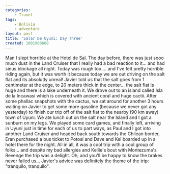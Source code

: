 ```yaml
---
categories:
    - Travel
tags:
    - Bolivia
    - adventure
layout: post
title: 'Salar De Uyuni: Day Three'
created: 1081980608
---
```

Man I slept horrible at the Hotel de Sal.  The day before, there was just sooo much dust in the Land Cruiser that I really had a bad reaction to it... and had sinus blockage all night.  <!--more--> Today was rough too.... and I've felt pretty horrible riding again, but it was worth it because today we are out driving on the salt flat and its absolutly unreal!  Javier told us that the salt goes from 1 centimeter at the edge, to 20 meters thick in the center... the salt flat is huge and there is a lake underneath it.  We drove out to an island called Isla de la Incawasi  which is covered with ancient coral and huge cactii. After some phallac snapshots with the cactus, we sat around for another 3 hours waiting on Javier to get some more gasoline (because we never got any yesterday) to finish our trip off of the salt flat to the nearby (90 km away) town of Uyuni. We ate lunch out on the salt near the Island and I got a sunburn on my legs.  We played some card games, and finally left, arriving in Uyuni just in time for each of us to part ways, as Paul and I got into another Land Cruiser and headed back south towards the Chilean border, Eran purchased a bus ticket to Potosí and Dave and Kel boarded up in a hotel there for the night.  All in all, it was a cool trip with a cool group of folks... and despite my bad allergies and Kellie's bout with Montezuma's Revenge the trip was a delight. Oh, and you'll be happy to know the brakes never failed us... Javier's advice was definitely the theme of the trip: "tranquilo, tranquilo".
